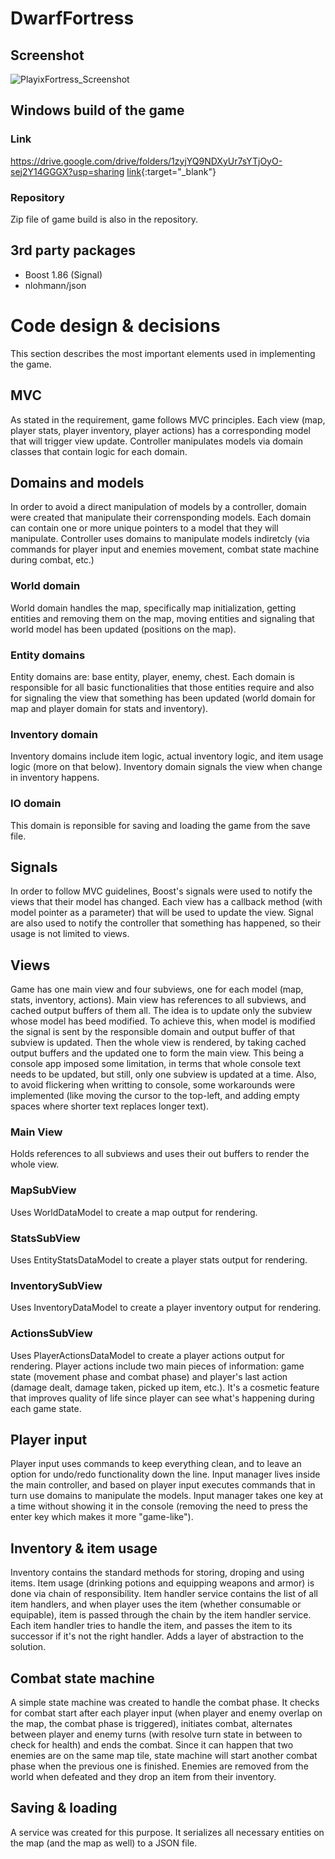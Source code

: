 # DwarfFortress
## Screenshot
![PlayixFortress_Screenshot](https://github.com/user-attachments/assets/7294f107-6dd1-4fb9-9f0f-d359a7c1a73e)
## Windows build of the game
### Link
https://drive.google.com/drive/folders/1zyjYQ9NDXyUr7sYTjOyO-sej2Y14GGGX?usp=sharing
[link]([url](https://drive.google.com/drive/folders/1zyjYQ9NDXyUr7sYTjOyO-sej2Y14GGGX?usp=sharing)){:target="_blank"}
### Repository
Zip file of game build is also in the repository.
## 3rd party packages
* Boost 1.86 (Signal)
* nlohmann/json
# Code design & decisions
This section describes the most important elements used in implementing the game.

## MVC
As stated in the requirement, game follows MVC principles. Each view (map, player stats, player inventory, player actions) has a corresponding model that will trigger view update. Controller manipulates models via domain classes that contain logic for each domain.

## Domains and models
In order to avoid a direct manipulation of models by a controller, domain were created that manipulate their corrensponding models. Each domain can contain one or more unique pointers to a model that they will manipulate. Controller uses domains to manipulate models indiretcly (via commands for player input and enemies movement, combat state machine during combat, etc.)

### World domain
World domain handles the map, specifically map initialization, getting entities and removing them on the map, moving entities and signaling that world model has been updated (positions on the map).
### Entity domains
Entity domains are: base entity, player, enemy, chest. Each domain is responsible for all basic functionalities that those entities require and also for signaling the view that something has been updated (world domain for map and player domain for stats and inventory).
### Inventory domain
Inventory domains include item logic, actual inventory logic, and item usage logic (more on that below). Inventory domain signals the view when change in inventory happens.
### IO domain
This domain is reponsible for saving and loading the game from the save file.

## Signals
In order to follow MVC guidelines, Boost's signals were used to notify the views that their model has changed. Each view has a callback method (with model pointer as a parameter) that will be used to update the view. Signal are also used to notify the controller that something has happened, so their usage is not limited to views.

## Views
Game has one main view and four subviews, one for each model (map, stats, inventory, actions). Main view has references to all subviews, and cached output buffers of them all. The idea is to update only the subview whose model has beed modified. To achieve this, when model is modified the signal is sent by the responsible domain and output buffer of that subview is updated. Then the whole view is rendered, by taking cached output buffers and the updated one to form the main view. This being a console app imposed some limitation, in terms that whole console text needs to be updated, but still, only one subview is updated at a time. Also, to avoid flickering when writting to console, some workarounds were implemented (like moving the cursor to the top-left, and adding empty spaces where shorter text replaces longer text).

### Main View
Holds references to all subviews and uses their out buffers to render the whole view.
### MapSubView
Uses WorldDataModel to create a map output for rendering.
### StatsSubView
Uses EntityStatsDataModel to create a player stats output for rendering.
### InventorySubView
Uses InventoryDataModel to create a player inventory output for rendering.
### ActionsSubView
Uses PlayerActionsDataModel to create a player actions output for rendering.
Player actions include two main pieces of information: game state (movement phase and combat phase) and player's last action (damage dealt, damage taken, picked up item, etc.).
It's a cosmetic feature that improves quality of life since player can see what's happening during each game state.

## Player input
Player input uses commands to keep everything clean, and to leave an option for undo/redo functionality down the line. Input manager lives inside the main controller, and based on player input executes commands that in turn use domains to manipulate the models. Input manager takes one key at a time without showing it in the console (removing the need to press the enter key which makes it more "game-like").

## Inventory & item usage
Inventory contains the standard methods for storing, droping and using items. Item usage (drinking potions and equipping weapons and armor) is done via chain of responsibility. Item handler service contains the list of all item handlers, and when player uses the item (whether consumable or equipable), item is passed through the chain by the item handler service. Each item handler tries to handle the item, and passes the item to its successor if it's not the right handler. Adds a layer of abstraction to the solution.

## Combat state machine
A simple state machine was created to handle the combat phase. It checks for combat start after each player input (when player and enemy overlap on the map, the combat phase is triggered), initiates combat, alternates between player and enemy turns (with resolve turn state in between to check for health) and ends the combat. Since it can happen that two enemies are on the same map tile, state machine will start another combat phase when the previous one is finished. Enemies are removed from the world when defeated and they drop an item from their inventory.

## Saving & loading
A service was created for this purpose. It serializes all necessary entities on the map (and the map as well) to a JSON file.
